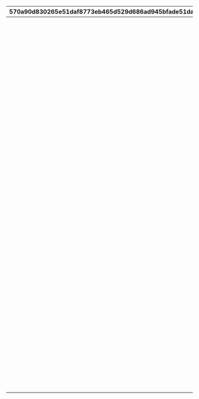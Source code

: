 |570a90d830265e51daf8773eb465d529d686ad945bfade51da39fac7dcf6c61b|560bd5294b28fa836855934a548f16e7be5348e0ce2aa773ead957b1fda23212|ebafc07f7709a2662d70eb419a5a88ada99a078cc67926b595b38489faaaa698|0264948cdd62e901f2ace755c67ddcfd54215dbc70fb0ea75a77a7b7c56ec8da|7d5d80bc32e875293bdd5a733814c20c08915dd3ef812d42ae0d585ca81fa95b|9d2fd652579d62f6f2978f2395449dc24e2277f8e4e70d664320b0f47cf1d463|649e594bb88e396a2ef14e7002c9164b908d4d548ee39a486d6f7cacc4cc5c88|91b7b106bb25cbe3a75b1ead362a5cec1e11a887a6cfcf445aa6da3a4e369728|2086caee8a51cd151eb6a30c97c0449a2b1ef5cde4d671e249ca12a0a6158485|c4f14f4cb8c6c725499c2596500fa7931b7abe52b1606cb950c16407916e3bce|8fefd7b1001e815299ee0c8478649f0c0e6f0de78bea1b6aafde7cecb59536b8|e4bc9d45959f9019d522505fb08e369dba92d3afe5243d66859bfc82a357b559|20c86492af1555072c3e92cca099ec68dde75744a44254b724583612756aeb87|
| --- | --- | --- | --- | --- | --- | --- | --- | --- | --- | --- | --- | --- |
|||1|||29|3100101|||||31001_01||
|||30|||59|3100101|||||31001_03||
|||60|||-1|3100101|||||31001_05||
|||1|||29|3100102|||31001_01||31001_01||
|||30|||59|3100102|||31001_03||31001_03||
|||60|||-1|3100102|||31001_05||31001_05||
|||1||31001_01|29|3100103|||31001_01||31001_01||
|||30||31001_03|59|3100103|||31001_03||31001_03||
|||60||31001_05|-1|3100103|||31001_05||31001_05||
||31001_01|1||31001_01|29|3100104|||31001_01||31001_01||
||31001_03|30||31001_03|59|3100104|||31001_03||31001_03||
||31001_05|60||31001_05|-1|3100104|||31001_05||31001_05||
|||1|||29|3100201|||61003_02||61003_01||
|||30|||49|3100201|||61003_04||61003_03||
|||50|||79|3100201|||61003_06||61003_05||
|||80|||99|3100201|||61003_08||61003_07||
|||100|||109|3100201|||61003_10||61003_09||
|||110|||119|3100201|||61003_12||61003_11||
|||120|||129|3100201|||61003_14||61003_13||
|||130|||139|3100201|||61003_16||61003_15||
|||140|||149|3100201|||61003_18||61003_17||
|||150|||159|3100201|||61003_20||61003_19||
|||160|||169|3100201|||61003_22||61003_21||
|||170|||179|3100201|||61003_24||61003_23||
|||180|||189|3100201|||61003_26||61003_25||
|||190|||199|3100201|||61003_28||61003_27||
|||200|||209|3100201|||61003_30||61003_29||
|||210|||219|3100201|||61003_32||61003_31||
|||220|||229|3100201|||61003_34||61003_33||
|||230|||239|3100201|||61003_36||61003_35||
|||240|||249|3100201|||61003_38||61003_37||
|||250|||259|3100201|||61003_40||61003_39||
|||260|||269|3100201|||61003_42||61003_41||
|||270|||279|3100201|||61003_44||61003_43||
|||280|||289|3100201|||61003_46||61003_45||
|||290|||299|3100201|||61003_48||61003_47||
|||300|||309|3100201|||61003_50||61003_49||
|||310|||319|3100201|||61003_52||61003_51||
|||320|||-1|3100201|||61003_54||61003_53||
